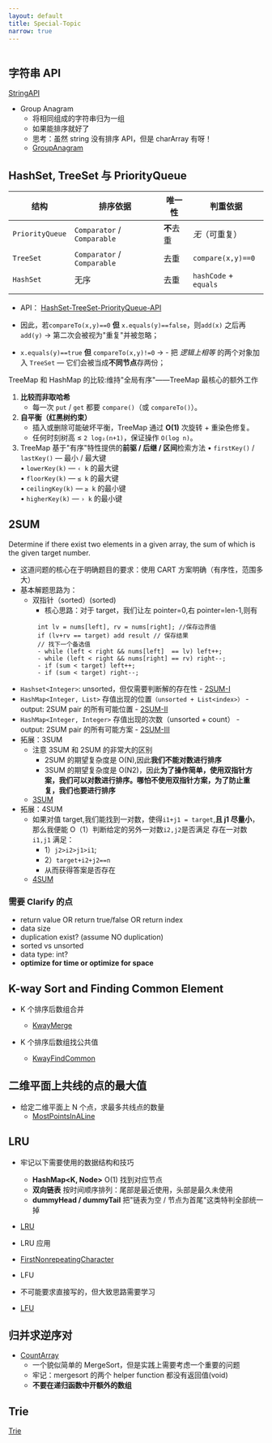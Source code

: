 ```yaml
---
layout: default
title: Special-Topic
narrow: true
---
```


```table-of-contents

```

## 字符串 API

[StringAPI](/algorithmn-notes/stringapi.html)

- Group Anagram
  - 将相同组成的字符串归为一组
  - 如果能排序就好了
  - 思考：虽然 string 没有排序 API，但是 charArray 有呀！
  - [GroupAnagram](/algorithmn-notes/groupanagram.html)

## HashSet, TreeSet 与 PriorityQueue

| 结构            | **排序依据**                | **唯一性** | **判重依据**          |
| --------------- | --------------------------- | ---------- | --------------------- |
| `PriorityQueue` | `Comparator` / `Comparable` | **不**去重 | _无_（可重复）        |
| `TreeSet`       | `Comparator` / `Comparable` | 去重       | `compare(x,y)==0`     |
| `HashSet`       | 无序                        | 去重       | `hashCode` + `equals` |
|                 |                             |            |                       |

- API：
  [HashSet-TreeSet-PriorityQueue-API](/algorithmn-notes/hashset-treeset-priorityqueue-api.html)

- 因此，若`compareTo(x,y)==0` **但** `x.equals(y)==false`，则`add(x)` 之后再 `add(y)` → 第二次会被视为"重复"并被忽略；
- `x.equals(y)==true` **但** `compareTo(x,y)!=0` -> - 把 _逻辑上相等_ 的两个对象加入 `TreeSet` — 它们会被当成**不同节点**存两份；

TreeMap 和 HashMap 的比较:维持"全局有序"——TreeMap 最核心的额外工作

1. **比较而非取哈希**
   - 每一次 `put` / `get` 都要 `compare()`（或 `compareTo()`）。
2. **自平衡（红黑树约束）**
   - 插入或删除可能破坏平衡，TreeMap 通过 **O(1)** 次旋转 + 重染色修复。
   - 任何时刻树高 ≤ `2 log₂(n+1)`，保证操作 `O(log n)`。
3. TreeMap 基于"有序"特性提供的**前驱 / 后继 / 区间**检索方法
   • `firstKey()` / `lastKey()` — 最小 / 最大键  
   • `lowerKey(k)` — `‹ k` 的最大键  
   • `floorKey(k)` — `≤ k` 的最大键  
   • `ceilingKey(k)` — `≥ k` 的最小键  
   • `higherKey(k)` — `› k` 的最小键

## 2SUM

Determine if there exist two elements in a given array, the sum of which is the given target number.

- 这道问题的核心在于明确题目的要求：使用 CART 方案明确（有序性，范围多大）
- 基本解题思路为：
  - 双指针（sorted）(sorted)
    - 核心思路：对于 target，我们让左 pointer=0,右 pointer=len-1,则有

```
		int lv = nums[left], rv = nums[right]; //保存边界值
		if (lv+rv == target) add result // 保存结果
		// 找下一个备选值
		- while (left < right && nums[left]  == lv) left++;
        - while (left < right && nums[right] == rv) right--;
		- if (sum < target) left++;
		- if (sum < target) right--;
```

- `Hashset<Integer>`: unsorted，但仅需要判断解的存在性 - [2SUM-I](/algorithmn-notes/2sum-i.html)
- `HashMap<Integer, List>` 存值出现的位置`（unsorted + List<index>）` - output: 2SUM pair 的所有可能位置 - [2SUM-II](/algorithmn-notes/2sum-ii.html)
- `HashMap<Integer, Integer>` 存值出现的次数（unsorted + count） - output: 2SUM pair 的所有可能方案 - [2SUM-III](/algorithmn-notes/2sum-iii.html)
- 拓展：3SUM
  - 注意 3SUM 和 2SUM 的非常大的区别
    - 2SUM 的期望复杂度是 O(N),因此**我们不能对数进行排序**
    - 3SUM 的期望复杂度是 O(N2)，因此**为了操作简单，使用双指针方案，我们可以对数进行排序。哪怕不使用双指针方案，为了防止重复，我们也要进行排序**
  - [3SUM](/algorithmn-notes/3sum.html)
- 拓展：4SUM
  - 如果对值 target,我们能找到一对数，使得`i1+j1 = target`,**且 j1 尽量小**，那么我便能 O（1）判断给定的另外一对数`i2,j2`是否满足 存在一对数`i1,j1` 满足：
    - 1）`j2>i2>j1>i1`;
    - 2）`target+i2+j2==n`
    - 从而获得答案是否存在
  - [4SUM](/algorithmn-notes/4sum.html)

### 需要 Clarify 的点

- return value OR return true/false OR return index
- data size
- duplication exist? (assume NO duplication)
- sorted vs unsorted
- data type: int?
- **optimize for time or optimize for space**

## K-way Sort and Finding Common Element

- K 个排序后数组合并

  - [KwayMerge](/algorithmn-notes/kwaymerge.html)

- K 个排序后数组找公共值
  - [KwayFindCommon](/algorithmn-notes/kwayfindcommon.html)

## 二维平面上共线的点的最大值

- 给定二维平面上 N 个点，求最多共线点的数量
  - [MostPointsInALine](/algorithmn-notes/mostpointsinaline.html)

## LRU

- 牢记以下需要使用的数据结构和技巧
  - **HashMap<K, Node>** O(1) 找到对应节点
  - **双向链表** 按时间顺序排列：尾部是最近使用，头部是最久未使用
  - **dummyHead / dummyTail** 把"链表为空 / 节点为首尾"这类特判全部统一掉
- [LRU](/algorithmn-notes/lru.html)

- LRU 应用
- [FirstNonrepeatingCharacter](/algorithmn-notes/firstnonrepeatingcharacter.html)

- LFU
- 不可能要求直接写的，但大致思路需要学习
- [LFU](/algorithmn-notes/lfu.html)

## 归并求逆序对

- [CountArray](/algorithmn-notes/countarray.html)
  - 一个貌似简单的 MergeSort，但是实践上需要考虑一个重要的问题
  - 牢记：mergesort 的两个 helper function 都没有返回值(void)
  - **不要在递归函数中开额外的数组**

## Trie

[Trie](/algorithmn-notes/trie.html)
